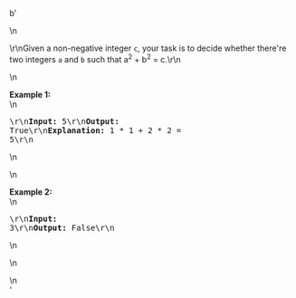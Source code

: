 b'<div class="question-description">\n<p><p>\r\nGiven a non-negative integer <code>c</code>, your task is to decide whether there\'re two integers <code>a</code> and <code>b</code> such that a<sup>2</sup> + b<sup>2</sup> = c.\r\n</p>\n<p><b>Example 1:</b><br/>\n<pre>\r\n<b>Input:</b> 5\r\n<b>Output:</b> True\r\n<b>Explanation:</b> 1 * 1 + 2 * 2 = 5\r\n</pre>\n</p>\n<p><b>Example 2:</b><br/>\n<pre>\r\n<b>Input:</b> 3\r\n<b>Output:</b> False\r\n</pre>\n</p>\n</p>\n</div>'